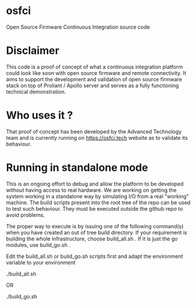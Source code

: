 # osfci
Open Source Firmware Continuous Integration source code

# Disclaimer

This code is a proof of concept of what a continuous integration platform could look like soon with open source firmware and remote connectivity. It aims to support the development and validation of open source firmware stack on top of Proliant / Apollo server and serves as a fully functioning technical demonstration.

# Who uses it ?

That proof of concept has been developed by the Advanced Technology team and is currently running on https://osfci.tech website as to validate its behaviour.

# Running in standalone mode

This is an ongoing effort to debug and allow the platform to be developed without having access to real hardware. We are working on getting the system working in a standalone way by simulating I/O from a real "working" machine. The build scripts present into the root tree of the repo can be used to test such behaviour. They must be executed outside the github repo to avoid problems.

The proper way to execute is by issuing one of the following command(s) when you have created an out of tree build directory. If your requirement is building the whole infrastructure, choose build_all.sh . If it is just the go modules, use build_go.sh .

Edit the build_all.sh or build_go.sh scripts first and adapt the environment variable to your environment

./build_all.sh <PATH to the OSFCI Tree> 

OR

./build_go.sh <PATH to the OSFCI Tree>
